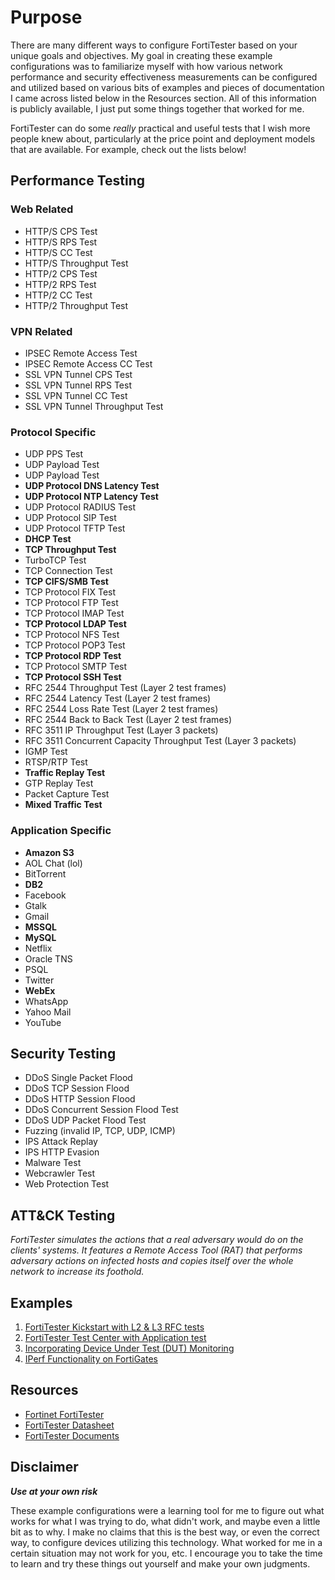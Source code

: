 # Purpose

There are many different ways to configure FortiTester based on your unique goals and objectives. My goal in creating these example configurations was to familiarize myself with how various network performance and security effectiveness measurements can be configured and utilized based on various bits of examples and pieces of documentation I came across listed below in the Resources section. All of this information is publicly available, I just put some things together that worked for me. 

FortiTester can do some _really_ practical and useful tests that I wish more people knew about, particularly at the price point and deployment models that are available. For example, check out the lists below!

## __Performance Testing__

### Web Related

* HTTP/S CPS Test
* HTTP/S RPS Test
* HTTP/S CC Test
* HTTP/S Throughput Test
* HTTP/2 CPS Test
* HTTP/2 RPS Test
* HTTP/2 CC Test
* HTTP/2 Throughput Test

### VPN Related

* IPSEC Remote Access Test
* IPSEC Remote Access CC Test
* SSL VPN Tunnel CPS Test
* SSL VPN Tunnel RPS Test
* SSL VPN Tunnel CC Test
* SSL VPN Tunnel Throughput Test

### Protocol Specific

* UDP PPS Test
* UDP Payload Test
* UDP Payload Test
* __UDP Protocol DNS Latency Test__
* __UDP Protocol NTP Latency Test__
* UDP Protocol RADIUS Test
* UDP Protocol SIP Test
* UDP Protocol TFTP Test
* __DHCP Test__
* __TCP Throughput Test__
* TurboTCP Test
* TCP Connection Test
* __TCP CIFS/SMB Test__
* TCP Protocol FIX Test
* TCP Protocol FTP Test
* TCP Protocol IMAP Test
* __TCP Protocol LDAP Test__
* TCP Protocol NFS Test
* TCP Protocol POP3 Test
* __TCP Protocol RDP Test__
* TCP Protocol SMTP Test
* __TCP Protocol SSH Test__
* RFC 2544 Throughput Test (Layer 2 test frames)
* RFC 2544 Latency Test (Layer 2 test frames)
* RFC 2544 Loss Rate Test (Layer 2 test frames)
* RFC 2544 Back to Back Test (Layer 2 test frames)
* RFC 3511 IP Throughput Test (Layer 3 packets)
* RFC 3511 Concurrent Capacity Throughput Test (Layer 3 packets)
* IGMP Test
* RTSP/RTP Test
* __Traffic Replay Test__
* GTP Replay Test
* Packet Capture Test
* __Mixed Traffic Test__

### Application Specific

* __Amazon S3__
* AOL Chat (lol)
* BitTorrent
* __DB2__
* Facebook
* Gtalk
* Gmail
* __MSSQL__
* __MySQL__
* Netflix
* Oracle TNS
* PSQL
* Twitter
* __WebEx__
* WhatsApp
* Yahoo Mail
* YouTube

## __Security Testing__

* DDoS Single Packet Flood
* DDoS TCP Session Flood
* DDoS HTTP Session Flood
* DDoS Concurrent Session Flood Test
* DDoS UDP Packet Flood Test
* Fuzzing (invalid IP, TCP, UDP, ICMP)
* IPS Attack Replay
* IPS HTTP Evasion
* Malware Test
* Webcrawler Test
* Web Protection Test

## __ATT&CK Testing__

_FortiTester simulates the actions that a real adversary would do on the clients' systems. It features a Remote Access Tool (RAT) that performs adversary actions on infected hosts and copies itself over the whole network to increase its foothold._

## Examples

1. [FortiTester Kickstart with L2 & L3 RFC tests](./FortiTester%20Kickstart.md)
2. [FortiTester Test Center with Application test](./FortiTester%20Test%20Center.md)
3. [Incorporating Device Under Test (DUT) Monitoring](./Monitoring%20DUT%20-%20Scripting.md)
4. [IPerf Functionality on FortiGates](./IPerf3%20on%20FortiGate.md)

## Resources

* [Fortinet FortiTester](https://www.fortinet.com/products/fortitester)
* [FortiTester Datasheet](https://www.fortinet.com/content/dam/fortinet/assets/data-sheets/FortiTester.pdf)
* [FortiTester Documents](https://docs.fortinet.com/product/fortitester/)

## Disclaimer

__*Use at your own risk*__

These example configurations were a learning tool for me to figure out what works for what I was trying to do, what didn't work, and maybe even a little bit as to why. I make no claims that this is the best way, or even the correct way, to configure devices utilizing this technology. What worked for me in a certain situation may not work for you, etc. I encourage you to take the time to learn and try these things out yourself and make your own judgments.